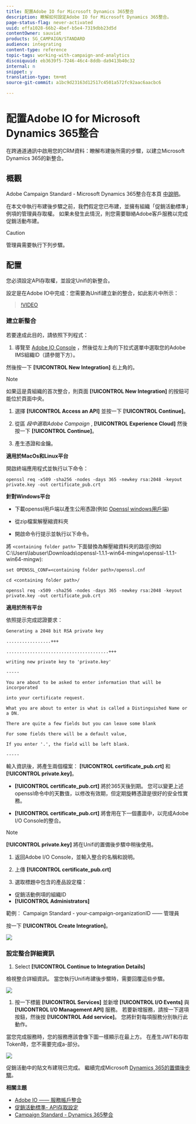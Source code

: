 ```yaml
---
title: 配置Adobe IO for Microsoft Dynamics 365整合
description: 瞭解如何設定Adobe IO for Microsoft Dynamics 365整合。
page-status-flag: never-activated
uuid: effa1028-66b2-4bef-b5e4-7319dbb23d5d
contentOwner: sauviat
products: SG_CAMPAIGN/STANDARD
audience: integrating
content-type: reference
topic-tags: working-with-campaign-and-analytics
discoiquuid: eb3639f5-7246-46c4-8ddb-da9413b40c32
internal: n
snippet: y
translation-type: tm+mt
source-git-commit: a1bc9d23163d12517c4501a572fc92aac6aacbc6

---
```



# 配置Adobe IO for Microsoft Dynamics 365整合

在跨通道通訊中啟用您的CRM資料：瞭解布建後所需的步驟，以建立Microsoft Dynamics 365的新整合。

## 概觀

Adobe Campaign Standard - Microsoft Dynamics 365整合在本頁 [中說明](../../integrating/using/working-with-campaign-standard-and-microsoft-dynamics-365.md)。

在本文中執行布建後步驟之前，我們假定您已布建，並擁有組織「促銷活動標準」例項的管理員存取權。  如果未發生此情況，則您需要聯絡Adobe客戶服務以完成促銷活動布建。

>[!CAUTION]
>
>管理員需要執行下列步驟。

## 配置

您必須設定API存取權，並設定Unifi的新整合。

設定是在Adobe IO中完成：您需要為Unifi建立新的整合，如此影片中所示：

>[!VIDEO](https://video.tv.adobe.com/v/27308)

### 建立新整合

若要達成此目的，請依照下列程式：

1. 導覽至 [Adobe IO Console](https://console.adobe.io/home#) ，然後從左上角的下拉式選單中選取您的Adobe IMS組織ID（請參閱下方）。

然後按一下 **[!UICONTROL New Integration]** 右上角的。

>[!NOTE]
>
>如果這是貴組織的首次整合，則頁面 **[!UICONTROL New Integration]** 的按鈕可能位於頁面中央。

1. 選擇 **[!UICONTROL Access an API]** 並按一下 **[!UICONTROL Continue]**。

1. 從區 _段中選取Adobe Campaign_ , **[!UICONTROL Experience Cloud]** 然後按一下 **[!UICONTROL Continue]**。

1. 產生憑證和金鑰。

**適用於MacOs和Linux平台**

開啟終端應用程式並執行以下命令：

```
openssl req -x509 -sha256 -nodes -days 365 -newkey rsa:2048 -keyout private.key -out certificate_pub.crt
```

**針對Windows平台**

* 下載openssl用戶端以產生公用憑證(例如 [Openssl windows用戶端](https://bintray.com/vszakats/generic/download_file?file_path=openssl-1.1.1-win64-mingw.zip))

* 從zip檔案解壓縮資料夾

* 開啟命令行提示並執行以下命令。

將 `<containing folder path>` 下面替換為解壓縮資料夾的路徑(例如C:\Users\labuser\Downloads\openssl-1.1.1-win64-mingw\openssl-1.1.1-win64-mingw):

```
set OPENSSL_CONF=<containing folder path>/openssl.cnf
 
cd <containing folder path>/
 
openssl req -x509 -sha256 -nodes -days 365 -newkey rsa:2048 -keyout private.key -out certificate_pub.crt
```

**適用於所有平台**

依照提示完成認證要求：

```
Generating a 2048 bit RSA private key
 
.................+++
 
.......................................+++
 
writing new private key to 'private.key'
 
-----
 
You are about to be asked to enter information that will be incorporated
 
into your certificate request.
 
What you are about to enter is what is called a Distinguished Name or a DN.
 
There are quite a few fields but you can leave some blank
 
For some fields there will be a default value,
 
If you enter '.', the field will be left blank.
 
-----
```

輸入資訊後，將產生兩個檔案： **[!UICONTROL certificate_pub.crt]** 和 **[!UICONTROL private.key]**。

* **[!UICONTROL certificate_pub.crt]** 將於365天後到期。 您可以變更上述openssl命令中的天數值，以修改有效期，但定期旋轉憑證是很好的安全性實務。

* **[!UICONTROL certificate_pub.crt]** 將會用在下一個畫面中，以完成Adobe I/O Console的整合。

>[!NOTE]
>
> **[!UICONTROL private.key]** 將在Unifi的置備後步驟中稍後使用。

1. 返回Adobe I/O Console，並輸入整合的名稱和說明。

1. 上傳 **[!UICONTROL certificate_pub.crt]**

1. 選取標題中包含的產品設定檔：

* 促銷活動例項的組織ID
* **[!UICONTROL Administrators]**

範例： Campaign Standard - your-campaign-organizationID —— 管理員

按一下 **[!UICONTROL Create Integration]**。

![](assets/MSdynACSIntegration-4B.png)

### 設定整合詳細資訊

1. Select **[!UICONTROL Continue to Integration Details]**

檢視整合詳細資訊。  當您執行Unifi布建後步驟時，需要回覆這些步驟。

![](assets/MSdynACSIntegration-5.png)

1. 按一下標籤 **[!UICONTROL Services]** 並新增 **[!UICONTROL I/O Events]** 與 **[!UICONTROL I/O Management API]** 服務。  若要新增服務，請按一下選項按鈕，然後按 **[!UICONTROL Add service]**。  您將針對每項服務分別執行此動作。

當您完成服務時，您的服務應該會像下圖一樣顯示在最上方。 在產生JWT和存取Token時，您不需要完成a-部分。

![](assets/MSdynACSIntegration-6.png)

促銷活動中的貼文布建現已完成。  繼續完成Microsoft [Dynamics 365的置備後步驟](../../integrating/using/configure-microsoft-dynamics-365-for-campaign-integration.md)。

**相關主題**

* [Adobe IO —— 服務帳戶整合](https://www.adobe.io/authentication/auth-methods.html#!AdobeDocs/adobeio-auth/master/AuthenticationOverview/ServiceAccountIntegration.md)
* [促銷活動標準- API存取設定](https://docs.campaign.adobe.com/doc/standard/en/api/ACS_API.html#setting-up-api-access)
* [Campaign Standard - Dynamics 365整合](../../integrating/using/configure-microsoft-dynamics-365-for-campaign-integration.md)

